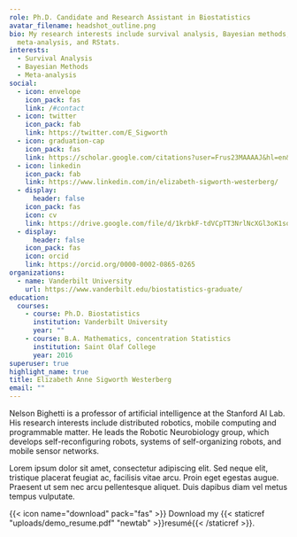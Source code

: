 ```yaml
---
role: Ph.D. Candidate and Research Assistant in Biostatistics
avatar_filename: headshot_outline.png
bio: My research interests include survival analysis, Bayesian methods,
  meta-analysis, and RStats.
interests:
  - Survival Analysis
  - Bayesian Methods
  - Meta-analysis
social:
  - icon: envelope
    icon_pack: fas
    link: /#contact
  - icon: twitter
    icon_pack: fab
    link: https://twitter.com/E_Sigworth
  - icon: graduation-cap
    icon_pack: fas
    link: https://scholar.google.com/citations?user=Frus23MAAAAJ&hl=en&oi=ao
  - icon: linkedin
    icon_pack: fab
    link: https://www.linkedin.com/in/elizabeth-sigworth-westerberg/
  - display:
      header: false
    icon_pack: fas
    icon: cv
    link: https://drive.google.com/file/d/1krbkF-tdVCpTT3NrlNcXGl3oK1souvbA/view?usp=sharing
  - display:
      header: false
    icon_pack: fas
    icon: orcid
    link: https://orcid.org/0000-0002-0865-0265
organizations:
  - name: Vanderbilt University
    url: https://www.vanderbilt.edu/biostatistics-graduate/
education:
  courses:
    - course: Ph.D. Biostatistics
      institution: Vanderbilt University
      year: ""
    - course: B.A. Mathematics, concentration Statistics
      institution: Saint Olaf College
      year: 2016
superuser: true
highlight_name: true
title: Elizabeth Anne Sigworth Westerberg
email: ""
---
```

Nelson Bighetti is a professor of artificial intelligence at the Stanford AI Lab. His research interests include distributed robotics, mobile computing and programmable matter. He leads the Robotic Neurobiology group, which develops self-reconfiguring robots, systems of self-organizing robots, and mobile sensor networks.

Lorem ipsum dolor sit amet, consectetur adipiscing elit. Sed neque elit, tristique placerat feugiat ac, facilisis vitae arcu. Proin eget egestas augue. Praesent ut sem nec arcu pellentesque aliquet. Duis dapibus diam vel metus tempus vulputate.

{{< icon name="download" pack="fas" >}} Download my {{< staticref "uploads/demo_resume.pdf" "newtab" >}}resumé{{< /staticref >}}.